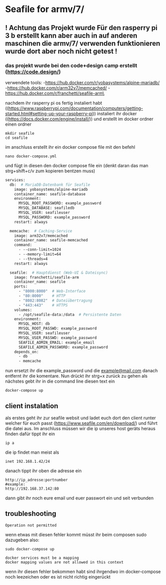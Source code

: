 # Seafile for armv/7/

## ! Achtung das Projekt wurde Für den rasperry pi 3 b erstellt kann aber auch in auf anderen maschinen die armv/7/ verwenden funktionieren wurde dort aber noch nicht getest ! 

### das projekt wurde bei den code+design camp erstellt (https://code.design/)

verwendete tools:
-https://hub.docker.com/r/yobasystems/alpine-mariadb/
-https://hub.docker.com/r/arm32v7/memcached/
-https://hub.docker.com/r/franchetti/seafile-arm\

nachdem ihr rasperry pi os fertig instaliert habt ((https://www.raspberrypi.com/documentation/computers/getting-started.html#setting-up-your-raspberry-pi)) 
instaliert ihr docker ((https://docs.docker.com/engine/install/))
und erstellt im docker ordner einen ordner
```
mkdir seafile
cd seafile
```
im anschluss erstellt ihr ein docker compose file mit den befehl
```
nano docker-compose.yml
```
und fügt in diesen den docker compose file ein 
(denkt daran das man strg+shift+c/v zum kopieren bentzen muss)
```dockerfile
services:
  db:  # MariaDB-Datenbank für Seafile
    image: yobasystems/alpine-mariadb
    container_name: seafile-database
    environment:
      MYSQL_ROOT_PASSWORD: example_password
      MYSQL_DATABASE: seafiledb
      MYSQL_USER: seafileuser
      MYSQL_PASSWORD: example_password
    restart: always

  memcache:  # Caching-Service
    image: arm32v7/memcached
    container_name: seafile-memcached
    command:
      - --conn-limit=1024
      - --memory-limit=64
      - --threads=4
    restart: always

  seafile:  # Hauptdienst (Web-UI & Dateisync)
    image: franchetti/seafile-arm
    container_name: seafile
    ports:
      - "8000:8000"  # Web-Interface
      - "80:8000"    # HTTP
      - "8082:8082"  # Dateiübertragung
      - "443:443"    # HTTPS
    volumes:
      - /opt/seafile-data:/data  # Persistente Daten
    environment:
      MYSQL_HOST: db
      MYSQL_ROOT_PASSWD: example_password
      MYSQL_USER: seafileuser
      MYSQL_USER_PASSWD: example_password
      SEAFILE_ADMIN_EMAIL: example_email
      SEAFILE_ADMIN_PASSWORD: example_password
    depends_on:
      - db
      - memcache
```
nun ersetzt ihr die example_password und die example@mail.com 
danach entfernt ihr die komentare.
Nun drückt ihr strg+x zurück zu gehen
als nächstes gebt ihr in die command line diesen text ein
```
docker-compose up
```
## client instalation
als erstes geht ihr zur seafile websit und ladet euch dort den client 
runter welcher für euch passt (https://www.seafile.com/en/download/)
und führt die datei aus. Im anschluss müssen wir die ip unseres host geräts
heraus finden dafür tippt ihr ein 
```
ip a
```
die ip findet man meist als
```
inet 192.168.1.42/24
```
danach tippt ihr oben die adresse ein 
```
http://ip_adresse:portnumber
#example:
http://192.168.37.142:80
```
dann gibt ihr noch eure email und euer passwort ein und seit verbunden

## troubleshooting 

```
Operation not permitted
```
wenn etwas mit diesen fehler kommt müsst ihr beim composen sudo dazugeben also:
```
sudo docker-compose up
```


```
docker services must be a mapping
docker mapping values are not allowed in this context
```
wenn ihr diesen fehler bekommen habt sind ihrgendwo im docker-compose 
noch leezeichen oder es ist nicht richtig eingerückt

